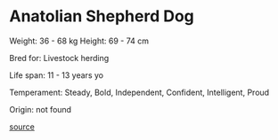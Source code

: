 # Anatolian Shepherd Dog

Weight: 36 - 68 kg
Height: 69 - 74 cm

Bred for: Livestock herding

Life span: 11 - 13 years yo

Temperament: Steady, Bold, Independent, Confident, Intelligent, Proud

Origin: not found

[source](https://api.thedogapi.com/v1/breeds/18)
